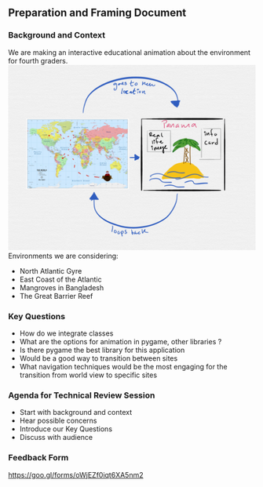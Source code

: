 ## Preparation and Framing Document
### Background and Context
We are making an interactive educational animation about the environment for fourth graders.
![Storyboard Image](Attachment-1.png)
Environments we are considering:
* North Atlantic Gyre
* East Coast of the Atlantic
* Mangroves in Bangladesh
* The Great Barrier Reef
### Key Questions
* How do we integrate classes
* What are the options for animation in pygame, other libraries ?
* Is there pygame the best library for this application
* Would be a good way to transition between sites
* What navigation techniques would be the most engaging for the transition from world view to specific sites
### Agenda for Technical Review Session
* Start with background and context
* Hear possible concerns
* Introduce our Key Questions
* Discuss with audience
### Feedback Form
https://goo.gl/forms/oWjEZf0iqt6XA5nm2
